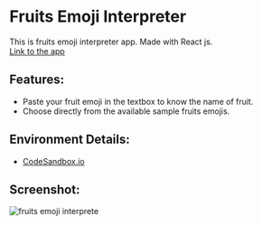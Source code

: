 # Fruits Emoji Interpreter
This is fruits emoji interpreter app. Made with React js. <br>
[Link to the app](https://mn5td.csb.app/ "Emoji interpreter")

## Features:
* Paste your fruit emoji in the textbox to know the name of fruit.
* Choose directly from the available sample fruits emojis.

## Environment Details:
* [CodeSandbox.io](https://Codesandbox.io)

## Screenshot: 
![fruits emoji interprete](https://user-images.githubusercontent.com/62604823/219687804-2596e251-8dce-47bb-be01-b3c364c53edc.png)

